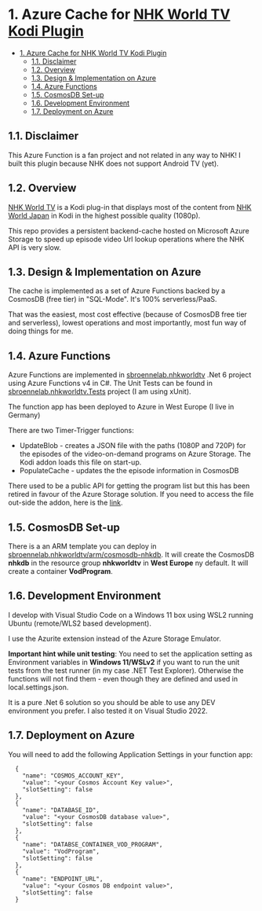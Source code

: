 # 1. Azure Cache for [NHK World TV Kodi Plugin](https://github.com/sbroenne/plugin.video.nhkworldtv)

- [1. Azure Cache for NHK World TV Kodi Plugin](#1-azure-cache-for-nhk-world-tv-kodi-plugin)
  - [1.1. Disclaimer](#11-disclaimer)
  - [1.2. Overview](#12-overview)
  - [1.3. Design & Implementation on Azure](#13-design--implementation-on-azure)
  - [1.4. Azure Functions](#14-azure-functions)
  - [1.5. CosmosDB Set-up](#15-cosmosdb-set-up)
  - [1.6. Development Environment](#16-development-environment)
  - [1.7. Deployment on Azure](#17-deployment-on-azure)

## 1.1. Disclaimer

This Azure Function is a fan project and not related in any way to NHK! I built this plugin because NHK does not support Android TV (yet).

## 1.2. Overview

[NHK World TV](https://github.com/sbroenne/plugin.video.nhkworldtv) is a Kodi plug-in that displays most of the content from [NHK World Japan](https://www3.nhk.or.jp/nhkworld/en/live/) in Kodi in the highest possible quality (1080p).

This repo provides a persistent backend-cache hosted on Microsoft Azure Storage to speed up episode video Url lookup operations where the NHK API is very slow.

## 1.3. Design & Implementation on Azure

The cache is implemented as a set of Azure Functions backed by a CosmosDB (free tier) in "SQL-Mode". It's 100% serverless/PaaS.

That was the easiest, most cost effective (because of CosmosDB free tier and serverless), lowest operations and most importantly, most fun way of doing things for me.

## 1.4. Azure Functions

Azure Functions are implemented in [sbroennelab.nhkworldtv](./sbroennelab.nhkworldtv) .Net 6 project using Azure Functions v4 in C#. The Unit Tests can be found in [sbroennelab.nhkworldtv.Tests](./sbroennelab.nhkworldtv.Tests) project (I am using xUnit).

The function app has been deployed to Azure in West Europe (I live in Germany)

There are two Timer-Trigger functions:

- UpdateBlob - creates a JSON file with the paths (1080P and 720P) for the episodes of the video-on-demand programs on Azure Storage. The Kodi addon loads this file on start-up.
- PopulateCache - updates the the episode information in CosmosDB

There used to be a public API for getting the program list but this has been retired in favour of the Azure Storage solution. If you need to access the file out-side the addon, here is the [link](https://nhkworldtv.azureedge.net/program-list-v2/cache.json).

## 1.5. CosmosDB Set-up

There is a an ARM template you can deploy in [sbroennelab.nhkworldtv/arm/cosmosdb-nhkdb](.sbroennelab.nhkworldtv/arm/cosmosdb-nhkdb). It will create the CosmosDB **nhkdb** in the resource group **nhkworldtv** in **West Europe** ny default. It will create a container **VodProgram**.

## 1.6. Development Environment

I develop with Visual Studio Code on a Windows 11 box using WSL2 running Ubuntu (remote/WLS2 based development).

I use the Azurite extension instead of the Azure Storage Emulator.

**Important hint while unit testing**: You need to set the application setting as Environment variables in **Windows 11/WSLv2** if you want to run the unit tests from the test runner (in my case .NET Test Explorer). Otherwise the functions will not find them - even though they are defined and used in local.settings.json.

It is a pure .Net 6 solution so you should be able to use any DEV environment you prefer. I also tested it on Visual Studio 2022.

## 1.7. Deployment on Azure

You will need to add the following Application Settings in your function app:

```
  {
    "name": "COSMOS_ACCOUNT_KEY",
    "value": "<your Cosmos Account Key value>",
    "slotSetting": false
  },
  {
    "name": "DATABASE_ID",
    "value": "<your CosmosDB database value>",
    "slotSetting": false
  },
  {
    "name": "DATABSE_CONTAINER_VOD_PROGRAM",
    "value": "VodProgram",
    "slotSetting": false
  },
  {
    "name": "ENDPOINT_URL",
    "value": "<your Cosmos DB endpoint value>",
    "slotSetting": false
  }
```
